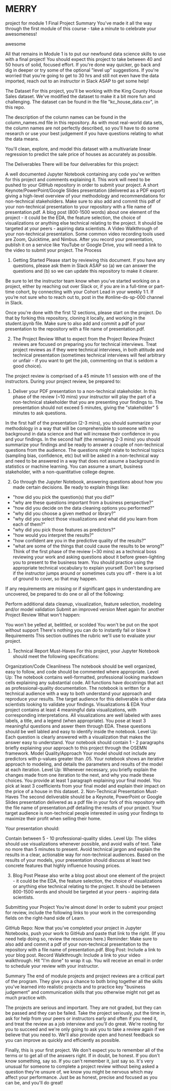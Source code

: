 # MERRY
project for module 1
Final Project Summary
You've made it all the way through the first module of this course - take a minute to celebrate your awesomeness!

awesome

All that remains in Module 1 is to put our newfound data science skills to use with a final project! You should expect this project to take between 40 and 50 hours of solid, focused effort. If you're done way quicker, go back and dig in deeper or try some of the optional "level up" suggestions. If you're worried that you're going to get to 30 hrs and still not even have the data imported, reach out to an instructor in Slack ASAP to get some help!

The Dataset
For this project, you'll be working with the King County House Sales dataset. We've modified the dataset to make it a bit more fun and challenging. The dataset can be found in the file "kc_house_data.csv", in this repo.

The description of the column names can be found in the column_names.md file in this repository. As with most real-world data sets, the column names are not perfectly described, so you'll have to do some research or use your best judgement if you have questions relating to what the data means.

You'll clean, explore, and model this dataset with a multivariate linear regression to predict the sale price of houses as accurately as possible.

The Deliverables
There will be four deliverables for this project:

A well documented Jupyter Notebook containing any code you've written for this project and comments explaining it. This work will need to be pushed to your GitHub repository in order to submit your project.
A short Keynote/PowerPoint/Google Slides presentation (delivered as a PDF export) giving a high-level overview of your methodology and recommendations for non-technical stakeholders. Make sure to also add and commit this pdf of your non-technical presentation to your repository with a file name of presentation.pdf.
A blog post (800-1500 words) about one element of the project - it could be the EDA, the feature selection, the choice of visualizations or anything else technical relating to the project. It should be targeted at your peers - aspiring data scientists.
A Video Walkthrough of your non-technical presentation. Some common video recording tools used are Zoom, Quicktime, and Nimbus. After you record your presentation, publish it on a service like YouTube or Google Drive, you will need a link to the video to submit your project.
The Process
1. Getting Started
Please start by reviewing this document. If you have any questions, please ask them in Slack ASAP so (a) we can answer the questions and (b) so we can update this repository to make it clearer.

Be sure to let the instructor team know when you’ve started working on a project, either by reaching out over Slack or, if you are in a full-time or part-time cohort, by connecting with your Cohort Lead in your weekly 1:1. If you’re not sure who to reach out to, post in the #online-ds-sp-000 channel in Slack.

Once you're done with the first 12 sections, please start on the project. Do that by forking this repository, cloning it locally, and working in the student.ipynb file. Make sure to also add and commit a pdf of your presentation to the repository with a file name of presentation.pdf.

2. The Project Review
What to expect from the Project Review
Project reviews are focused on preparing you for technical interviews. Treat project reviews as if they were technical interviews, in both attitude and technical presentation (sometimes technical interviews will feel arbitrary or unfair - if you want to get the job, commenting on that is seldom a good choice).

The project review is comprised of a 45 minute 1:1 session with one of the instructors. During your project review, be prepared to:

1. Deliver your PDF presentation to a non-technical stakeholder.
In this phase of the review (~10 mins) your instructor will play the part of a non-technical stakeholder that you are presenting your findings to. The presentation should not exceed 5 minutes, giving the "stakeholder" 5 minutes to ask questions.

In the first half of the presentation (2-3 mins), you should summarize your methodology in a way that will be comprehensible to someone with no background in data science and that will increase their confidence in you and your findings. In the second half (the remaining 2-3 mins) you should summarize your findings and be ready to answer a couple of non-technical questions from the audience. The questions might relate to technical topics (sampling bias, confidence, etc) but will be asked in a non-technical way and need to be answered in a way that does not assume a background in statistics or machine learning. You can assume a smart, business stakeholder, with a non-quantitative college degree.

2. Go through the Jupyter Notebook, answering questions about how you made certain decisions. Be ready to explain things like:
* "how did you pick the question(s) that you did?"
* "why are these questions important from a business perspective?"
* "how did you decide on the data cleaning options you performed?"
* "why did you choose a given method or library?"
* "why did you select those visualizations and what did you learn from each of them?"
* "why did you pick those features as predictors?"
* "how would you interpret the results?"
* "how confident are you in the predictive quality of the results?"
* "what are some of the things that could cause the results to be wrong?"
Think of the first phase of the review (~30 mins) as a technical boss reviewing your work and asking questions about it before green-lighting you to present to the business team. You should practice using the appropriate technical vocabulary to explain yourself. Don't be surprised if the instructor jumps around or sometimes cuts you off - there is a lot of ground to cover, so that may happen.

If any requirements are missing or if significant gaps in understanding are uncovered, be prepared to do one or all of the following:

Perform additional data cleanup, visualization, feature selection, modeling and/or model validation
Submit an improved version
Meet again for another Project Review
What won't happen:

You won't be yelled at, belittled, or scolded
You won't be put on the spot without support
There's nothing you can do to instantly fail or blow it
Requirements
This section outlines the rubric we'll use to evaluate your project.

1. Technical Report Must-Haves
For this project, your Jupyter Notebook should meet the following specifications:

Organization/Code Cleanliness
The notebook should be well organized, easy to follow, and code should be commented where appropriate.
Level Up: The notebook contains well-formatted, professional looking markdown cells explaining any substantial code. All functions have docstrings that act as professional-quality documentation.
The notebook is written for a technical audience with a way to both understand your approach and reproduce your results. The target audience for this deliverable is other data scientists looking to validate your findings.
Visualizations & EDA
Your project contains at least 4 meaningful data visualizations, with corresponding interpretations. All visualizations are well labeled with axes labels, a title, and a legend (when appropriate).
You pose at least 3 meaningful questions and aswer them through EDA. These questions should be well labled and easy to identify inside the notebook.
Level Up: Each question is clearly answered with a visualization that makes the answer easy to understand.
Your notebook should contain 1 - 2 paragraphs briefly explaining your approach to this project through the OSEMN framework.
Model Quality/Approach
Your model should not include any predictors with p-values greater than .05.
Your notebook shows an iterative approach to modeling, and details the parameters and results of the model at each iteration.
Level Up: Whenever necessary, you briefly explain the changes made from one iteration to the next, and why you made these choices.
You provide at least 1 paragraph explaining your final model.
You pick at least 3 coefficients from your final model and explain their impact on the price of a house in this dataset.
2. Non-Technical Presentation Must-Haves
The second deliverable should be a Keynote, PowerPoint or Google Slides presentation delivered as a pdf file in your fork of this repository with the file name of presentation.pdf detailing the results of your project. Your target audience is non-technical people interested in using your findings to maximize their profit when selling their home.

Your presentation should:

Contain between 5 - 10 professional-quality slides.
Level Up: The slides should use visualizations whenever possible, and avoid walls of text.
Take no more than 5 minutes to present.
Avoid technical jargon and explain the results in a clear, actionable way for non-technical audiences.
Based on the results of your models, your presentation should discuss at least two concrete features that highly influence housing prices.

3. Blog Post
Please also write a blog post about one element of the project - it could be the EDA, the feature selection, the choice of visualizations or anything else technical relating to the project. It should be between 800-1500 words and should be targeted at your peers - aspiring data scientists.

Submitting your Project
You’re almost done! In order to submit your project for review, include the following links to your work in the corresponding fields on the right-hand side of Learn.

GitHub Repo: Now that you’ve completed your project in Jupyter Notebooks, push your work to GitHub and paste that link to the right. (If you need help doing so, review the resources here.) Reminder: Make sure to also add and commit a pdf of your non-technical presentation to the repository with a file name of presentation.pdf.
Blog Post: Include a link to your blog post.
Record Walkthrough: Include a link to your video walkthrough.
Hit "I'm done" to wrap it up. You will receive an email in order to schedule your review with your instructor.

Summary
The end of module projects and project reviews are a critical part of the program. They give you a chance to both bring together all the skills you've learned into realistic projects and to practice key "business judgement" and communication skills that you otherwise might not get as much practice with.

The projects are serious and important. They are not graded, but they can be passed and they can be failed. Take the project seriously, put the time in, ask for help from your peers or instructors early and often if you need it, and treat the review as a job interview and you'll do great. We're rooting for you to succeed and we're only going to ask you to take a review again if we believe that you need to. We'll also provide open and honest feedback so you can improve as quickly and efficiently as possible.

Finally, this is your first project. We don't expect you to remember all of the terms or to get all of the answers right. If in doubt, be honest. If you don't know something, say so. If you can't remember it, just say so. It's very unusual for someone to complete a project review without being asked a question they're unsure of, we know you might be nervous which may affect your performance. Just be as honest, precise and focused as you can be, and you'll do great!
